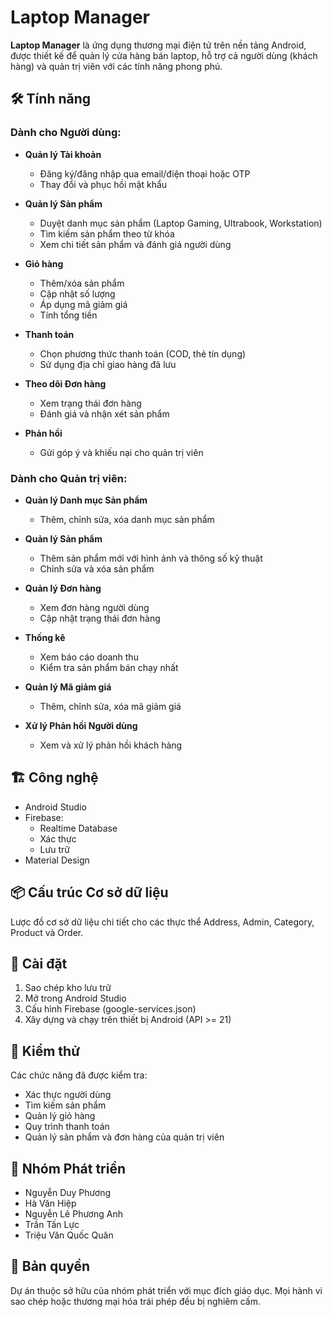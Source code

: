 # Laptop Manager

**Laptop Manager** là ứng dụng thương mại điện tử trên nền tảng Android, được thiết kế để quản lý cửa hàng bán laptop, hỗ trợ cả người dùng (khách hàng) và quản trị viên với các tính năng phong phú.

## 🛠️ Tính năng

### Dành cho Người dùng:
- **Quản lý Tài khoản**
  - Đăng ký/đăng nhập qua email/điện thoại hoặc OTP
  - Thay đổi và phục hồi mật khẩu

- **Quản lý Sản phẩm**
  - Duyệt danh mục sản phẩm (Laptop Gaming, Ultrabook, Workstation)
  - Tìm kiếm sản phẩm theo từ khóa
  - Xem chi tiết sản phẩm và đánh giá người dùng

- **Giỏ hàng**
  - Thêm/xóa sản phẩm
  - Cập nhật số lượng
  - Áp dụng mã giảm giá
  - Tính tổng tiền

- **Thanh toán**
  - Chọn phương thức thanh toán (COD, thẻ tín dụng)
  - Sử dụng địa chỉ giao hàng đã lưu

- **Theo dõi Đơn hàng**
  - Xem trạng thái đơn hàng
  - Đánh giá và nhận xét sản phẩm

- **Phản hồi**
  - Gửi góp ý và khiếu nại cho quản trị viên

### Dành cho Quản trị viên:
- **Quản lý Danh mục Sản phẩm**
  - Thêm, chỉnh sửa, xóa danh mục sản phẩm

- **Quản lý Sản phẩm**
  - Thêm sản phẩm mới với hình ảnh và thông số kỹ thuật
  - Chỉnh sửa và xóa sản phẩm

- **Quản lý Đơn hàng**
  - Xem đơn hàng người dùng
  - Cập nhật trạng thái đơn hàng

- **Thống kê**
  - Xem báo cáo doanh thu
  - Kiểm tra sản phẩm bán chạy nhất

- **Quản lý Mã giảm giá**
  - Thêm, chỉnh sửa, xóa mã giảm giá

- **Xử lý Phản hồi Người dùng**
  - Xem và xử lý phản hồi khách hàng

## 🏗️ Công nghệ
- Android Studio
- Firebase:
  - Realtime Database
  - Xác thực
  - Lưu trữ
- Material Design

## 📦 Cấu trúc Cơ sở dữ liệu
Lược đồ cơ sở dữ liệu chi tiết cho các thực thể Address, Admin, Category, Product và Order.

## 🚀 Cài đặt
1. Sao chép kho lưu trữ
2. Mở trong Android Studio
3. Cấu hình Firebase (google-services.json)
4. Xây dựng và chạy trên thiết bị Android (API >= 21)

## 🧪 Kiểm thử
Các chức năng đã được kiểm tra:
- Xác thực người dùng
- Tìm kiếm sản phẩm
- Quản lý giỏ hàng
- Quy trình thanh toán
- Quản lý sản phẩm và đơn hàng của quản trị viên

## 🤝 Nhóm Phát triển
- Nguyễn Duy Phương
- Hà Văn Hiệp
- Nguyễn Lê Phương Anh
- Trần Tấn Lực
- Triệu Văn Quốc Quân

## 📜 Bản quyền
Dự án thuộc sở hữu của nhóm phát triển với mục đích giáo dục. Mọi hành vi sao chép hoặc thương mại hóa trái phép đều bị nghiêm cấm.
